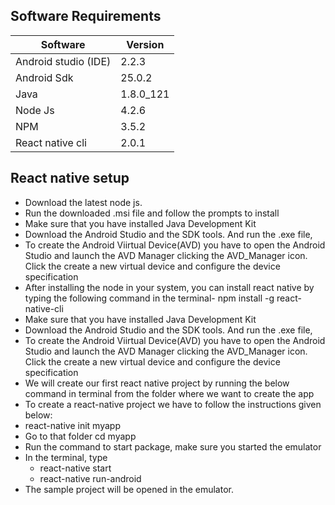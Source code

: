 



 ## Software Requirements

   Software              |         Version
-----------------------  |   -------------------
   Android studio (IDE)  |         2.2.3
   Android Sdk           |         25.0.2
   Java                  |         1.8.0_121
   Node Js               |         4.2.6
   NPM                   |         3.5.2
  React native cli	      |         2.0.1
                                
                                
 ## React native setup

*	Download  the latest node js.
* Run the downloaded .msi file and follow the prompts to install
*	Make sure that you  have installed Java Development Kit
*	Download the Android Studio and the SDK tools. And run the .exe file,
*	To create the Android Viirtual Device(AVD) you have to open the Android Studio and launch the    AVD Manager clicking the AVD_Manager   icon. Click the create a new virtual device and configure the device specification
*	After installing the node in your system, you can install react native by typing the following command in the terminal-
  npm install -g react-native-cli
*	Make sure that you have installed Java Development Kit
*	Download the Android Studio and the SDK tools. And run the .exe file,
*	To create the Android Viirtual Device(AVD) you have to open the Android Studio and launch the AVD Manager clicking the AVD_Manager       icon. Click the create a new virtual device and configure the device specification
*	We will create our first react native project by running the below command in terminal from the folder where we want to create the       app
*	To create a react-native project we have to follow the instructions given below:
   * react-native init myapp
   * Go to that folder cd myapp
   * Run the command to start package, make sure you started the emulator
   * In the terminal, type 
      * react-native start
      * react-native run-android
*	The sample project will be opened in the emulator.





